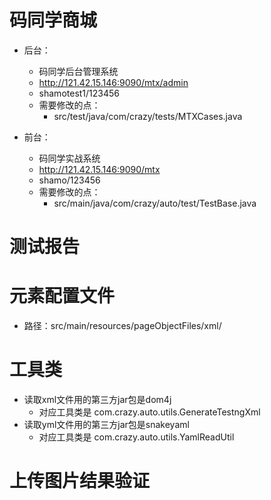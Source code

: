 
# 码同学商城
* 后台：
   - 码同学后台管理系统
   - http://121.42.15.146:9090/mtx/admin
   - shamotest1/123456
   - 需要修改的点：
      + src/test/java/com/crazy/tests/MTXCases.java
   
* 前台：
   - 码同学实战系统
   - http://121.42.15.146:9090/mtx
   - shamo/123456
   - 需要修改的点：
      + src/main/java/com/crazy/auto/test/TestBase.java

# 测试报告
   
# 元素配置文件
   + 路径：src/main/resources/pageObjectFiles/xml/
   
# 工具类
* 读取xml文件用的第三方jar包是dom4j
  - 对应工具类是 com.crazy.auto.utils.GenerateTestngXml 
* 读取yml文件用的第三方jar包是snakeyaml
    - 对应工具类是 com.crazy.auto.utils.YamlReadUtil
    
# 上传图片结果验证

